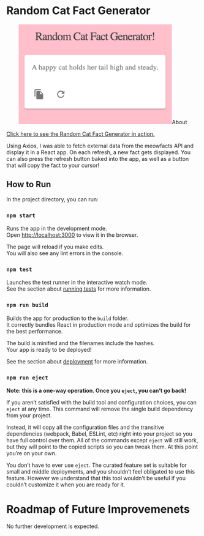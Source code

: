 # Random Cat Fact Generator

<p align="center"><img width="400" src="public/random-cat-fact-generator.png" alt="The React app is on a pink background. The title says Random Cat Fact Generator! and underneath it in a white box with gray font, the fact A happy cat holds her tail high and steady. is displayed. Below the quote to the left is a button that copies the quote to your cursor, and next to that is a refresh symbol that generates a new quote.> </p><br>



## About

 [Click here to see the Random Cat Fact Generator in action.](https://rainakpuels.github.io/Random-Cat-Fact-Generator)

Using Axios, I was able to fetch external data from the meowfacts API and display it in a React app. On each refresh, a new fact gets displayed. You can also press the refresh button baked into the app, as well as a button that will copy the fact to your cursor! 

## How to Run

In the project directory, you can run:

### `npm start`

Runs the app in the development mode.\
Open [http://localhost:3000](http://localhost:3000) to view it in the browser.

The page will reload if you make edits.\
You will also see any lint errors in the console.

### `npm test`

Launches the test runner in the interactive watch mode.\
See the section about [running tests](https://facebook.github.io/create-react-app/docs/running-tests) for more information.

### `npm run build`

Builds the app for production to the `build` folder.\
It correctly bundles React in production mode and optimizes the build for the best performance.

The build is minified and the filenames include the hashes.\
Your app is ready to be deployed!

See the section about [deployment](https://facebook.github.io/create-react-app/docs/deployment) for more information.

### `npm run eject`

**Note: this is a one-way operation. Once you `eject`, you can’t go back!**

If you aren’t satisfied with the build tool and configuration choices, you can `eject` at any time. This command will remove the single build dependency from your project.

Instead, it will copy all the configuration files and the transitive dependencies (webpack, Babel, ESLint, etc) right into your project so you have full control over them. All of the commands except `eject` will still work, but they will point to the copied scripts so you can tweak them. At this point you’re on your own.

You don’t have to ever use `eject`. The curated feature set is suitable for small and middle deployments, and you shouldn’t feel obligated to use this feature. However we understand that this tool wouldn’t be useful if you couldn’t customize it when you are ready for it.

# Roadmap of Future Improvemenets

No further development is expected.

